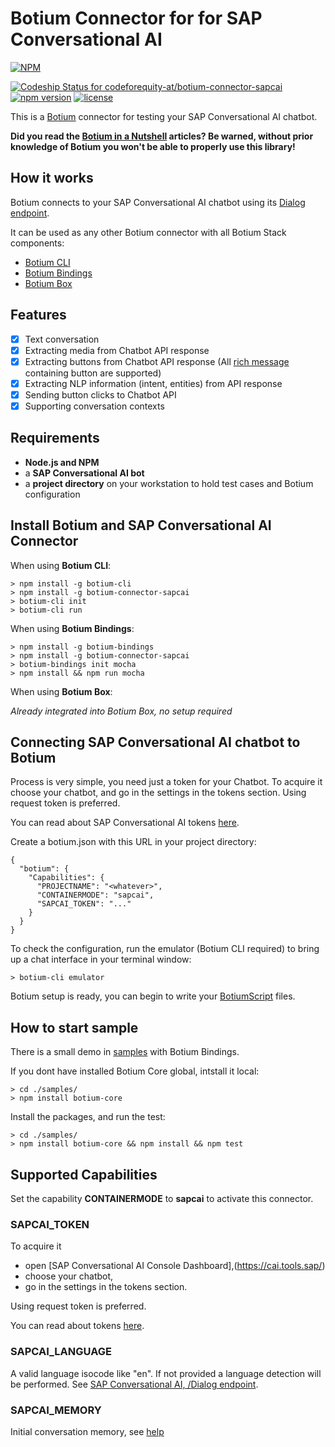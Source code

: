# Botium Connector for for SAP Conversational AI

[![NPM](https://nodei.co/npm/botium-connector-sapcai.png?downloads=true&downloadRank=true&stars=true)](https://nodei.co/npm/botium-connector-sapcai/)

[![Codeship Status for codeforequity-at/botium-connector-sapcai](https://app.codeship.com/projects/22e46100-911b-0137-ae8a-4e8cea91d933/status?branch=master)](https://app.codeship.com/projects/356365)
[![npm version](https://badge.fury.io/js/botium-connector-sapcai.svg)](https://badge.fury.io/js/botium-connector-sapcai)
[![license](https://img.shields.io/github/license/mashape/apistatus.svg)]()

This is a [Botium](https://github.com/codeforequity-at/botium-core) connector for testing your SAP Conversational AI chatbot.

__Did you read the [Botium in a Nutshell](https://medium.com/@floriantreml/botium-in-a-nutshell-part-1-overview-f8d0ceaf8fb4) articles? Be warned, without prior knowledge of Botium you won't be able to properly use this library!__

## How it works
Botium connects to your SAP Conversational AI chatbot using its [Dialog endpoint](https://cai.tools.sap/docs/api-reference/?javascript#dialog-text). 

It can be used as any other Botium connector with all Botium Stack components:
* [Botium CLI](https://github.com/codeforequity-at/botium-cli/)
* [Botium Bindings](https://github.com/codeforequity-at/botium-bindings/)
* [Botium Box](https://www.botium.at)

## Features
* [x] Text conversation
* [x] Extracting media from Chatbot API response
* [x] Extracting buttons from Chatbot API response (All [rich message](https://cai.tools.sap/docs/concepts/structured-messages) containing button are supported)
* [x] Extracting NLP information (intent, entities) from API response
* [X] Sending button clicks to Chatbot API
* [X] Supporting conversation contexts

## Requirements
* **Node.js and NPM**
* a **SAP Conversational AI bot**
* a **project directory** on your workstation to hold test cases and Botium configuration

## Install Botium and SAP Conversational AI Connector

When using __Botium CLI__:

```
> npm install -g botium-cli
> npm install -g botium-connector-sapcai
> botium-cli init
> botium-cli run
```

When using __Botium Bindings__:

```
> npm install -g botium-bindings
> npm install -g botium-connector-sapcai
> botium-bindings init mocha
> npm install && npm run mocha
```

When using __Botium Box__:

_Already integrated into Botium Box, no setup required_

## Connecting SAP Conversational AI chatbot to Botium

Process is very simple, you need just a token for your Chatbot. To acquire it choose your chatbot, and go in the settings in the tokens section. Using request token is preferred. 

You can read about SAP Conversational AI tokens [here](https://cai.tools.sap/docs/api-reference/?shell#authentication).

Create a botium.json with this URL in your project directory: 

```
{
  "botium": {
    "Capabilities": {
      "PROJECTNAME": "<whatever>",
      "CONTAINERMODE": "sapcai",
      "SAPCAI_TOKEN": "..."
    }
  }
}
```

To check the configuration, run the emulator (Botium CLI required) to bring up a chat interface in your terminal window:

```
> botium-cli emulator
```

Botium setup is ready, you can begin to write your [BotiumScript](https://github.com/codeforequity-at/botium-core/wiki/Botium-Scripting) files.

## How to start sample

There is a small demo in [samples](./samples) with Botium Bindings. 

If you dont have installed Botium Core global, intstall it local:
```
> cd ./samples/
> npm install botium-core
```

Install the packages, and run the test:
```
> cd ./samples/
> npm install botium-core && npm install && npm test
```

## Supported Capabilities

Set the capability __CONTAINERMODE__ to __sapcai__ to activate this connector.

### SAPCAI_TOKEN
To acquire it 
- open [SAP Conversational AI Console Dashboard],(https://cai.tools.sap/) 
- choose your chatbot, 
- go in the settings in the tokens section.
 
Using request token is preferred. 

You can read about tokens [here](https://cai.tools.sap/docs/api-reference/?shell#authentication).

### SAPCAI_LANGUAGE

A valid language isocode like "en". If not provided a language detection will be performed. See [SAP Conversational AI, /Dialog endpoint](https://cai.tools.sap/docs/api-reference/?javascript#dialog-text).

### SAPCAI_MEMORY

Initial conversation memory, see [help](https://help.sap.com/viewer/a4522a393d2b4643812b7caadfe90c18/latest/en-US/e99f8ad649a94f4a9c3c628567bede7f.html)
